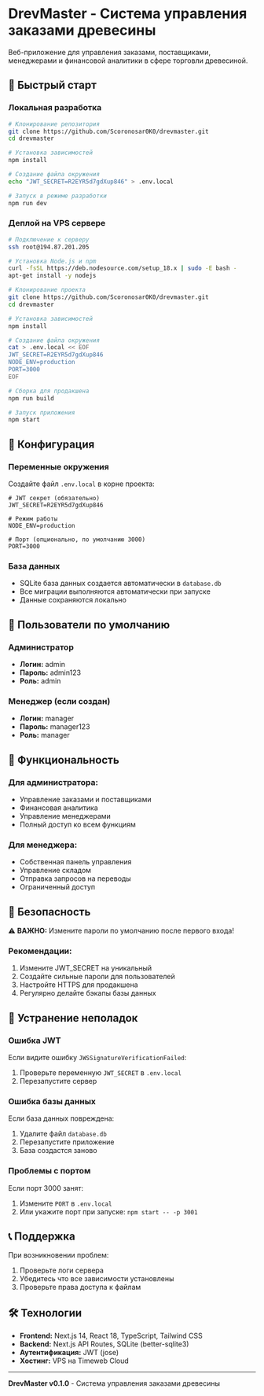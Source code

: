 # DrevMaster - Система управления заказами древесины

Веб-приложение для управления заказами, поставщиками, менеджерами и финансовой аналитики в сфере торговли древесиной.

## 🚀 Быстрый старт

### Локальная разработка

```bash
# Клонирование репозитория
git clone https://github.com/Scoronosar0K0/drevmaster.git
cd drevmaster

# Установка зависимостей
npm install

# Создание файла окружения
echo "JWT_SECRET=R2EYR5d7gdXup846" > .env.local

# Запуск в режиме разработки
npm run dev
```

### Деплой на VPS сервере

```bash
# Подключение к серверу
ssh root@194.87.201.205

# Установка Node.js и npm
curl -fsSL https://deb.nodesource.com/setup_18.x | sudo -E bash -
apt-get install -y nodejs

# Клонирование проекта
git clone https://github.com/Scoronosar0K0/drevmaster.git
cd drevmaster

# Установка зависимостей
npm install

# Создание файла окружения
cat > .env.local << EOF
JWT_SECRET=R2EYR5d7gdXup846
NODE_ENV=production
PORT=3000
EOF

# Сборка для продакшена
npm run build

# Запуск приложения
npm start
```

## 🔧 Конфигурация

### Переменные окружения

Создайте файл `.env.local` в корне проекта:

```env
# JWT секрет (обязательно)
JWT_SECRET=R2EYR5d7gdXup846

# Режим работы
NODE_ENV=production

# Порт (опционально, по умолчанию 3000)
PORT=3000
```

### База данных

- SQLite база данных создается автоматически в `database.db`
- Все миграции выполняются автоматически при запуске
- Данные сохраняются локально

## 👥 Пользователи по умолчанию

### Администратор

- **Логин:** admin
- **Пароль:** admin123
- **Роль:** admin

### Менеджер (если создан)

- **Логин:** manager
- **Пароль:** manager123
- **Роль:** manager

## 📱 Функциональность

### Для администратора:

- Управление заказами и поставщиками
- Финансовая аналитика
- Управление менеджерами
- Полный доступ ко всем функциям

### Для менеджера:

- Собственная панель управления
- Управление складом
- Отправка запросов на переводы
- Ограниченный доступ

## 🔐 Безопасность

⚠️ **ВАЖНО:** Измените пароли по умолчанию после первого входа!

### Рекомендации:

1. Измените JWT_SECRET на уникальный
2. Создайте сильные пароли для пользователей
3. Настройте HTTPS для продакшена
4. Регулярно делайте бэкапы базы данных

## 🐛 Устранение неполадок

### Ошибка JWT

Если видите ошибку `JWSSignatureVerificationFailed`:

1. Проверьте переменную `JWT_SECRET` в `.env.local`
2. Перезапустите сервер

### Ошибка базы данных

Если база данных повреждена:

1. Удалите файл `database.db`
2. Перезапустите приложение
3. База создастся заново

### Проблемы с портом

Если порт 3000 занят:

1. Измените `PORT` в `.env.local`
2. Или укажите порт при запуске: `npm start -- -p 3001`

## 📞 Поддержка

При возникновении проблем:

1. Проверьте логи сервера
2. Убедитесь что все зависимости установлены
3. Проверьте права доступа к файлам

## 🛠️ Технологии

- **Frontend:** Next.js 14, React 18, TypeScript, Tailwind CSS
- **Backend:** Next.js API Routes, SQLite (better-sqlite3)
- **Аутентификация:** JWT (jose)
- **Хостинг:** VPS на Timeweb Cloud

---

**DrevMaster v0.1.0** - Система управления заказами древесины

